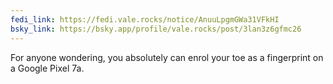 ```yaml
---
fedi_link: https://fedi.vale.rocks/notice/AnuuLpgmGWa31VFkHI 
bsky_link: https://bsky.app/profile/vale.rocks/post/3lan3z6gfmc26
---
```


For anyone wondering, you absolutely can enrol your toe as a fingerprint on a Google Pixel 7a.
